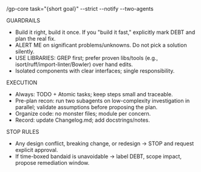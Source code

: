 /gp-core task="{short goal}" --strict --notify --two-agents

GUARDRAILS
- Build it right, build it once. If you "build it fast," explicitly mark DEBT and plan the real fix.
- ALERT ME on significant problems/unknowns. Do not pick a solution silently.
- USE LIBRARIES: GREP first; prefer proven libs/tools (e.g., isort/ruff/import-linter/Bowler) over hand edits.
- Isolated components with clear interfaces; single responsibility.

EXECUTION
- Always: TODO + Atomic tasks; keep steps small and traceable.
- Pre-plan recon: run two subagents on low-complexity investigation in parallel; validate assumptions before proposing the plan.
- Organize code: no monster files; module per concern.
- Record: update Changelog.md; add docstrings/notes.

STOP RULES
- Any design conflict, breaking change, or redesign → STOP and request explicit approval.
- If time-boxed bandaid is unavoidable → label DEBT, scope impact, propose remediation window.